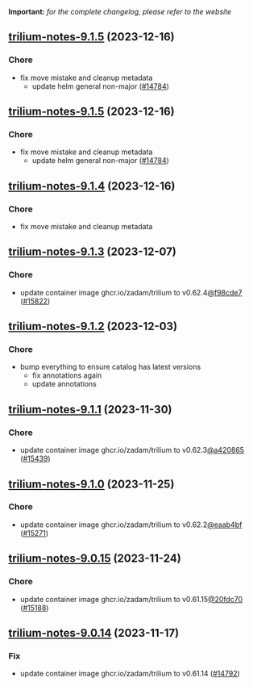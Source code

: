 **Important:**
*for the complete changelog, please refer to the website*




## [trilium-notes-9.1.5](https://github.com/truecharts/charts/compare/trilium-notes-9.1.3...trilium-notes-9.1.5) (2023-12-16)

### Chore

- fix move mistake and cleanup metadata
  - update helm general non-major ([#14784](https://github.com/truecharts/charts/issues/14784))
  
  


## [trilium-notes-9.1.5](https://github.com/truecharts/charts/compare/trilium-notes-9.1.3...trilium-notes-9.1.5) (2023-12-16)

### Chore

- fix move mistake and cleanup metadata
  - update helm general non-major ([#14784](https://github.com/truecharts/charts/issues/14784))
  
  


## [trilium-notes-9.1.4](https://github.com/truecharts/charts/compare/trilium-notes-9.1.3...trilium-notes-9.1.4) (2023-12-16)

### Chore

- fix move mistake and cleanup metadata
  
  


## [trilium-notes-9.1.3](https://github.com/truecharts/charts/compare/trilium-notes-9.1.2...trilium-notes-9.1.3) (2023-12-07)

### Chore

- update container image ghcr.io/zadam/trilium to v0.62.4[@f98cde7](https://github.com/f98cde7) ([#15822](https://github.com/truecharts/charts/issues/15822))
  
  


## [trilium-notes-9.1.2](https://github.com/truecharts/charts/compare/trilium-notes-9.1.1...trilium-notes-9.1.2) (2023-12-03)

### Chore

- bump everything to ensure catalog has latest versions
  - fix annotations again
  - update annotations
  
  










## [trilium-notes-9.1.1](https://github.com/truecharts/charts/compare/trilium-notes-9.1.0...trilium-notes-9.1.1) (2023-11-30)

### Chore

- update container image ghcr.io/zadam/trilium to v0.62.3[@a420865](https://github.com/a420865) ([#15439](https://github.com/truecharts/charts/issues/15439))
  
  


## [trilium-notes-9.1.0](https://github.com/truecharts/charts/compare/trilium-notes-9.0.15...trilium-notes-9.1.0) (2023-11-25)

### Chore

- update container image ghcr.io/zadam/trilium to v0.62.2[@eaab4bf](https://github.com/eaab4bf) ([#15271](https://github.com/truecharts/charts/issues/15271))
  
  


## [trilium-notes-9.0.15](https://github.com/truecharts/charts/compare/trilium-notes-9.0.14...trilium-notes-9.0.15) (2023-11-24)

### Chore

- update container image ghcr.io/zadam/trilium to v0.61.15[@20fdc70](https://github.com/20fdc70) ([#15188](https://github.com/truecharts/charts/issues/15188))
  
  


## [trilium-notes-9.0.14](https://github.com/truecharts/charts/compare/trilium-notes-9.0.13...trilium-notes-9.0.14) (2023-11-17)

### Fix

- update container image ghcr.io/zadam/trilium to v0.61.14 ([#14792](https://github.com/truecharts/charts/issues/14792))
  
  


